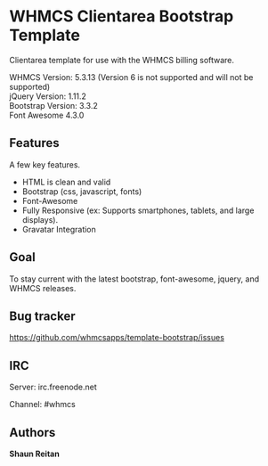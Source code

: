 WHMCS Clientarea Bootstrap Template
=============
		
Clientarea template for use with the WHMCS billing software.

WHMCS Version: 5.3.13 (Version 6 is not supported and will not be supported)  
jQuery Version: 1.11.2  
Bootstrap Version: 3.3.2  
Font Awesome 4.3.0  
	
	
	
Features
-----------
	
A few key features.

* HTML is clean and valid
* Bootstrap (css, javascript, fonts)
* Font-Awesome
* Fully Responsive (ex: Supports smartphones, tablets, and large displays).
* Gravatar Integration



Goal
-----------

To stay current with the latest bootstrap, font-awesome, jquery, and WHMCS releases.



Bug tracker
-----------

https://github.com/whmcsapps/template-bootstrap/issues



IRC
---

Server: irc.freenode.net

Channel: #whmcs



Authors
-------

**Shaun Reitan**
